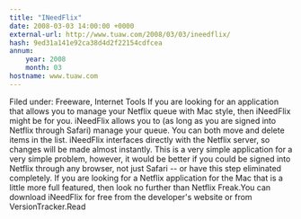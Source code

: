 ```yaml
---
title: "INeedFlix"
date: 2008-03-03 14:00:00 +0000
external-url: http://www.tuaw.com/2008/03/03/ineedflix/
hash: 9ed31a141e92ca38d4d2f22154cdfcea
annum:
    year: 2008
    month: 03
hostname: www.tuaw.com
---
```


Filed under: Freeware, Internet Tools
If you are looking for an application that allows you to manage your Netflix queue with Mac style, then iNeedFlix might be for you. iNeedFlix allows you to (as long as you are signed into Netflix through Safari) manage your queue. You can both move and delete items in the list. iNeedFlix interfaces directly with the Netflix server, so changes will be made almost instantly. This is a very simple application for a very simple problem, however, it would be better if you could be signed into Netflix through any browser, not just Safari -- or have this step eliminated completely. If you are looking for a Netflix application for the Mac that is a little more full featured, then look no further than Netflix Freak.You can download iNeedFlix for free from the developer's website or from VersionTracker.Read
